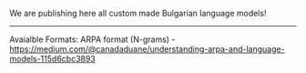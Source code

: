 We are publishing here all custom made Bulgarian language models!
_____________
Avaialble Formats: ARPA format (N-grams) - https://medium.com/@canadaduane/understanding-arpa-and-language-models-115d6cbc3893 
